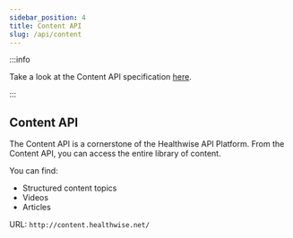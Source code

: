 ```yaml
---
sidebar_position: 4
title: Content API
slug: /api/content
---
```


:::info

Take a look at the Content API specification [here](/api/content/spec).

:::

## Content API
The Content API is a cornerstone of the Healthwise API Platform. From the Content API, you can access the entire library of content.

You can find:
- Structured content topics
- Videos
- Articles

URL: `http://content.healthwise.net/`